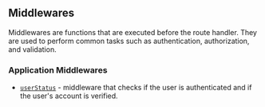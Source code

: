 ## Middlewares

Middlewares are functions that are executed before the route handler. They are used to perform common tasks such as authentication, authorization, and validation.

### Application Middlewares

- [`userStatus`](7_1_Middlewares_UserStatus.md) - middleware that checks if the user is authenticated and if the user's account is verified.
